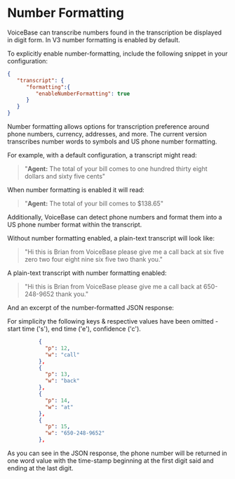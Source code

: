 # Number Formatting

VoiceBase can transcribe numbers found in the transcription be displayed in digit form. In V3 number formatting is enabled by default.

To explicitly enable number-formatting, include the following snippet in your configuration:

```json
{  
   "transcript": {  
      "formatting":{  
         "enableNumberFormatting": true
      }
   }
}
```

Number formatting allows options for transcription preference around phone numbers, currency, addresses, and more. The current version transcribes number words to symbols and US phone number formatting.

For example, with a default configuration, a transcript might read:

>"**Agent:** The total of your bill comes to one hundred thirty eight dollars and sixty five cents"

When number formatting is enabled it will read:

>"**Agent:** The total of your bill comes to $138.65"

Additionally, VoiceBase can detect phone numbers and format them into a US phone number format within the transcript.

Without number formatting enabled, a plain-text transcript will look like:

>"Hi this is Brian from VoiceBase please give me a call back at six five zero two four eight nine six five two thank you."


A plain-text transcript with number formatting enabled:

>"Hi this is Brian from VoiceBase please give me a call back at 650-248-9652 thank you."

And an excerpt of the number-formatted JSON response:

For simplicity the following keys & respective values have been omitted - start time ('s'), end time ('e'), confidence ('c').

```json
          {
            "p": 12,
            "w": "call"
          },
          {
            "p": 13,
            "w": "back"
          },
          {
            "p": 14,
            "w": "at"
          },
          {
            "p": 15,
            "w": "650-248-9652"
          },
```
As you can see in the JSON response, the phone number will be returned in one word value with the time-stamp beginning at the first digit said and ending at the last digit.
